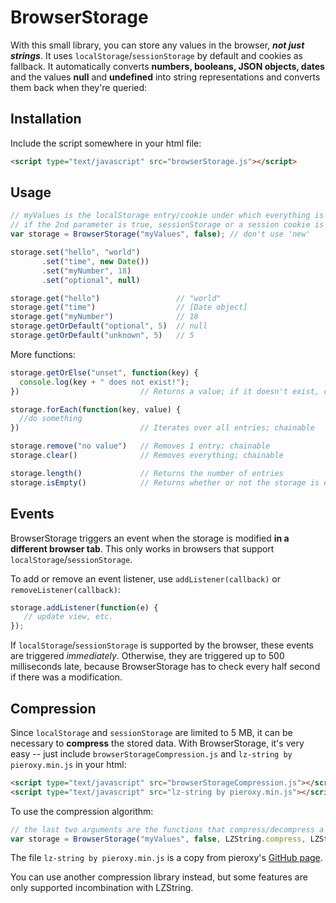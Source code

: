 # BrowserStorage
With this small library, you can store any values in the browser, ***not just strings***. It uses `localStorage`/`sessionStorage` by default and cookies as fallback. It automatically converts **numbers, booleans, JSON objects, dates** and the values **null** and **undefined** into string representations and converts them back when they're queried:

## Installation

Include the script somewhere in your html file:

```html
<script type="text/javascript" src="browserStorage.js"></script>
```

## Usage

```javascript
// myValues is the localStorage entry/cookie under which everything is stored.
// if the 2nd parameter is true, sessionStorage or a session cookie is used instead
var storage = BrowserStorage("myValues", false); // don't use 'new'

storage.set("hello", "world")
       .set("time", new Date())
       .set("myNumber", 18)
       .set("optional", null)

storage.get("hello")                 // "world"
storage.get("time")                  // [Date object]
storage.get("myNumber")              // 18
storage.getOrDefault("optional", 5)  // null
storage.getOrDefault("unknown", 5)   // 5
```

More functions:

```javascript
storage.getOrElse("unset", function(key) {
  console.log(key + " does not exist!");
})                           // Returns a value; if it doesn't exist, calls a function

storage.forEach(function(key, value) {
  //do something
})                           // Iterates over all entries; chainable

storage.remove("no value")   // Removes 1 entry; chainable
storage.clear()              // Removes everything; chainable

storage.length()             // Returns the number of entries
storage.isEmpty()            // Returns whether or not the storage is empty
```

## Events

BrowserStorage triggers an event when the storage is modified **in a different browser tab**. This only works in browsers that support `localStorage`/`sessionStorage`.

To add or remove an event listener, use `addListener(callback)` or `removeListener(callback)`:

```javascript
storage.addListener(function(e) {
   // update view, etc.
});
```

If `localStorage`/`sessionStorage` is supported by the browser, these events are triggered _immediately_. Otherwise, they are triggered up to 500 milliseconds late, because BrowserStorage has to check every half second if there was a modification.

## Compression

Since `localStorage` and `sessionStorage` are limited to 5 MB, it can be necessary to **compress** the stored data. With BrowserStorage, it's very easy -- just include `browserStorageCompression.js` and `lz-string by pieroxy.min.js` in your html:

```html
<script type="text/javascript" src="browserStorageCompression.js"></script>
<script type="text/javascript" src="lz-string by pieroxy.min.js"></script>
```

To use the compression algorithm:

```javascript
// the last two arguments are the functions that compress/decompress a string
var storage = BrowserStorage("myValues", false, LZString.compress, LZString.decompress);
```

The file `lz-string by pieroxy.min.js` is a copy from pieroxy's <a href="https://github.com/pieroxy/lz-string">GitHub page</a>.

You can use another compression library instead, but some features are only supported incombination with LZString.
